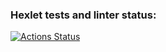 ### Hexlet tests and linter status:
[![Actions Status](https://github.com/Bazzzinga6894/qa-engineer-project-85/actions/workflows/hexlet-check.yml/badge.svg)](https://github.com/Bazzzinga6894/qa-engineer-project-85/actions)